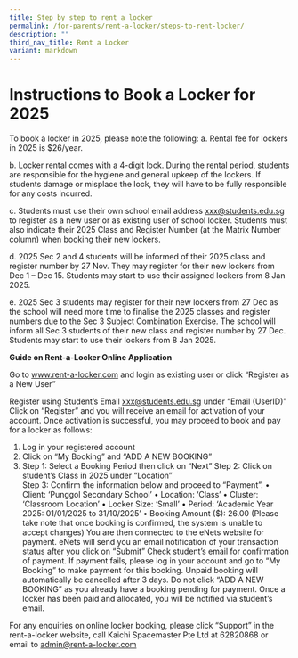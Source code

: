 ```yaml
---
title: Step by step to rent a locker
permalink: /for-parents/rent-a-locker/steps-to-rent-locker/
description: ""
third_nav_title: Rent a Locker
variant: markdown
---
```

# Instructions to Book a Locker for 2025 

 
To book a locker in 2025, please note the following: 
a.	Rental fee for lockers in 2025 is $26/year. 
 
b.	Locker rental comes with a 4-digit lock. During the rental period, students are responsible for the hygiene and general upkeep of the lockers. If students damage or misplace the lock, they will have to be fully responsible for any costs incurred. 
 
c.	Students must use their own school email address xxx@students.edu.sg to register as a new user or as existing user of school locker. Students must also indicate their 2025 Class and Register Number (at the Matrix Number column) when booking their new lockers.  
 
d.	2025 Sec 2 and 4 students will be informed of their 2025 class and register number by 27 Nov. They may register for their new lockers from Dec 1 – Dec 15. Students may start to use their assigned lockers from 8 Jan 2025. 
 
e.	2025 Sec 3 students may register for their new lockers from 27 Dec as the school will need more time to finalise the 2025 classes and register numbers due to the Sec 3 Subject Combination Exercise. The school will inform all Sec 3 students of their new class and register number by 27 Dec. Students may start to use their lockers from 8 Jan 2025. 
 
 

**Guide on Rent-a-Locker Online Application**
 
Go to  www.rent-a-locker.com and login as existing user or click “Register as a New User” 
 
Register using Student’s Email xxx@students.edu.sg under “Email (UserID)”   Click on “Register” and you will receive an email for activation of your account. 
Once activation is successful, you may proceed to book and pay for a locker as follows: 
1)	Log in your registered account 
2)	Click on “My Booking” and “ADD A NEW BOOKING” 
3)	Step 1: Select a Booking Period then click on “Next” 
     Step 2: Click on student’s Class in 2025 under “Location”  
     Step 3: Confirm the information below and proceed to “Payment”. 
•	Client: ‘Punggol Secondary School’ 
•	Location: ‘Class’ 
•	Cluster: ‘Classroom Location’ 
•	Locker Size: ‘Small’ 
•	Period: ‘Academic Year 2025: 01/01/2025 to 31/10/2025’ 
•	Booking Amount ($): 26.00 
      (Please take note that once booking is confirmed, the system is unable to accept changes) You are then connected to the eNets website for payment.  eNets will send you an email notification of your transaction status after you click on “Submit” 
Check student’s email for confirmation of payment. If payment fails, please log in your account and go to “My Booking” to make payment for this booking. Unpaid booking will automatically be cancelled after 3 days. Do not click “ADD A NEW BOOKING” as you already have a booking pending for payment. 
Once a locker has been paid and allocated, you will be notified via student’s email. 
 
For any enquiries on online locker booking, please click “Support” in the rent-a-locker website, call Kaichi Spacemaster Pte Ltd at 62820868 or email to admin@rent-a-locker.com